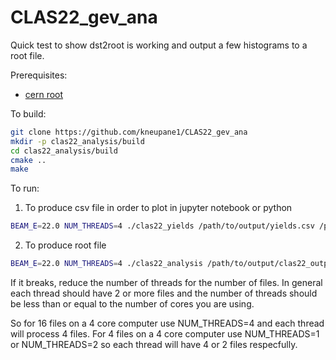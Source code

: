 # CLAS22_gev_ana

Quick test to show dst2root is working and output a few histograms to a root file.

Prerequisites:

- [cern root](https://root.cern.ch/)

To build:

```bash
git clone https://github.com/kneupane1/CLAS22_gev_ana
mkdir -p clas22_analysis/build
cd clas22_analysis/build
cmake ..
make
```

To run:

1. To produce csv file in order to plot in jupyter notebook or python

```bash
BEAM_E=22.0 NUM_THREADS=4 ./clas22_yields /path/to/output/yields.csv /path/to/input/*.root
```

2. To produce root file

```bash
BEAM_E=22.0 NUM_THREADS=4 ./clas22_analysis /path/to/output/clas22_output_file.root /path/to/input/*.root
```

If it breaks, reduce the number of threads for the number of files. In general each thread should have 2 or more files and the number of threads should be less than or equal to the number of cores you are using.

So for 16 files on a 4 core computer use NUM_THREADS=4 and each thread will process 4 files. For 4 files on a 4 core computer use NUM_THREADS=1 or NUM_THREADS=2 so each thread will have 4 or 2 files respecfully.
